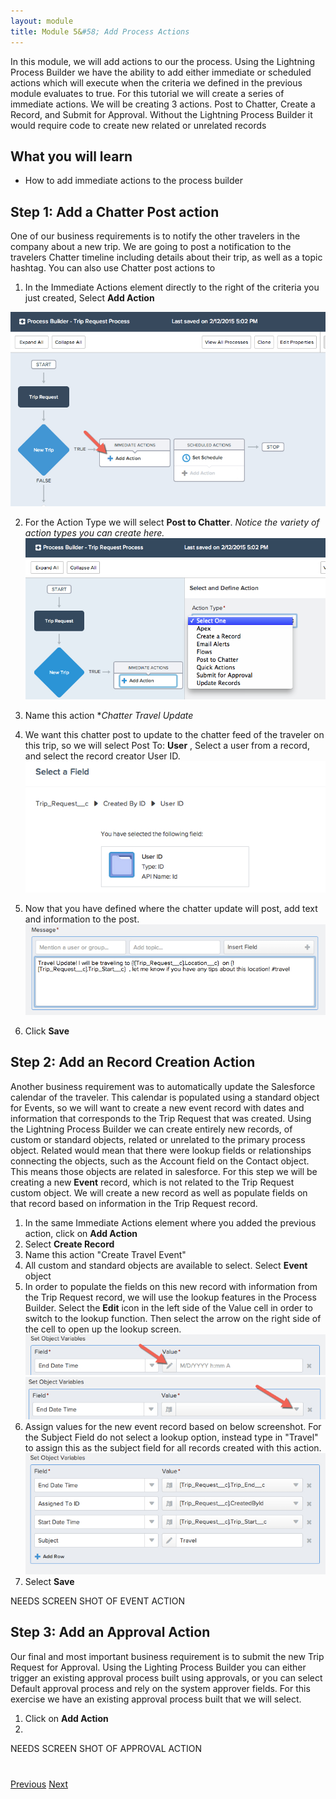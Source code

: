 ```yaml
---
layout: module
title: Module 5&#58; Add Process Actions
---
```


In this module, we will add actions to our the process. Using the Lightning Process Builder we have the ability to add either immediate or scheduled actions which will execute when the criteria we defined in the previous module evaluates to true. For this tutorial we will create a series of immediate actions. We will be creating 3 actions. Post to Chatter, Create a Record, and Submit for Approval. Without the Lightning Process Builder it would require code to create new related or unrelated records 



## What you will learn
- How to add immediate actions to the process builder


## Step 1: Add a Chatter Post action 
One of our business requirements is to notify the other travelers in the company about a new trip. We are going to post a notification to the travelers Chatter timeline including details about their trip, as well as a topic hashtag. You can also use Chatter post actions to 

1. In the Immediate Actions element directly to the right of the criteria you just created, Select **Add Action**

 ![](images/action1.jpg)

2. For the Action Type we will select **Post to Chatter**. 
*Notice the variety of action types you can create here.*
![](images/action2.jpg)

3. Name this action **Chatter Travel Update*
1. We want this chatter post to update to the chatter feed of the traveler on this trip, so we will select Post To: **User** , Select a user from a record, and select the record creator User ID. 
![](images/action3.jpg)
1. Now that you have defined where the chatter update will post, add text and information to the post. 
![](images/action4.jpg) 

1. Click **Save**




## Step 2: Add an Record Creation Action 
Another business requirement was to automatically update the Salesforce calendar of the traveler. This calendar is populated using a standard object for Events, so we will want to create a new event record with dates and information that corresponds to the Trip Request that was created. Using the Lightning Process Builder we can create entirely new records, of custom or standard objects, related or unrelated to the primary process object. Related would mean that there were lookup fields or relationships connecting the objects, such as the Account field on the Contact object. This means those objects are related in salesforce. For this step we will be creating a new **Event** record, which is not related to the Trip Request custom object. We will create a new record as well as populate fields on that record based on information in the Trip Request record. 

1. In the same Immediate Actions element where you added the previous action, click on **Add Action**
2. Select **Create Record**
3. Name this action "Create Travel Event"
3. All custom and standard objects are available to select. Select **Event** object
4. In order to populate the fields on this new record with information from the Trip Request record, we will use the lookup features in the Process Builder. Select the **Edit** icon in the left side of the Value cell in order to switch to the lookup function. Then select the arrow on the right side of the cell to open up the lookup screen. 
![](images/action5.jpg) 
![](images/action6.jpg) 
1. Assign values for the new event record based on below screenshot. For the Subject Field do not select a lookup option, instead type in "Travel" to assign this as the subject field for all records created with this action. 
![](images/action7.jpg) 
1. Select **Save**



NEEDS SCREEN SHOT OF EVENT ACTION 


## Step 3: Add an Approval Action  
Our final and most important business requirement is to submit the new Trip Request for Approval. Using the Lighting Process Builder you can either trigger an existing approval process built using approvals, or you can select Default approval process and rely on the system approver fields. For this exercise we have an existing approval process built that we will select. 
1. Click on **Add Action**
2. 

NEEDS SCREEN SHOT OF APPROVAL ACTION 





<div class="row" style="margin-top:40px;">
<div class="col-sm-12">
<a href="create-lightning-application.html" class="btn btn-default"><i class="glyphicon glyphicon-chevron-left"></i> Previous</a>
<a href="create-searchbar-component.html" class="btn btn-default pull-right">Next <i class="glyphicon glyphicon-chevron-right"></i></a>
</div>
</div>

